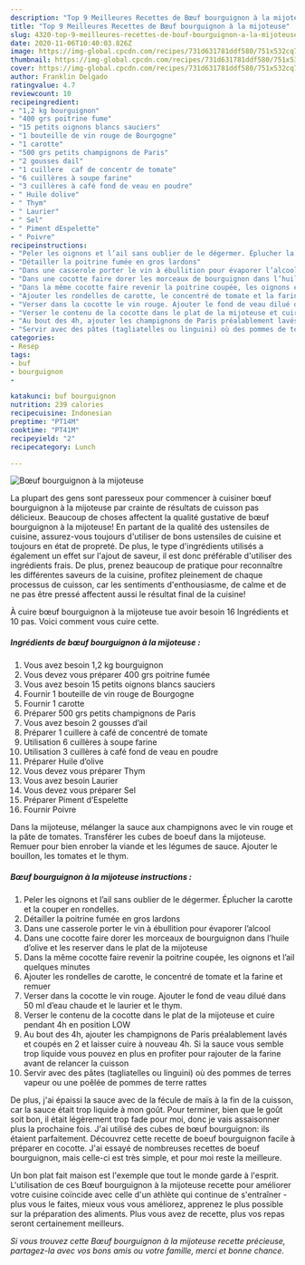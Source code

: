 ```yaml
---
description: "Top 9 Meilleures Recettes de Bœuf bourguignon à la mijoteuse"
title: "Top 9 Meilleures Recettes de Bœuf bourguignon à la mijoteuse"
slug: 4320-top-9-meilleures-recettes-de-bouf-bourguignon-a-la-mijoteuse
date: 2020-11-06T10:40:03.826Z
image: https://img-global.cpcdn.com/recipes/731d631781ddf580/751x532cq70/boeuf-bourguignon-a-la-mijoteuse-photo-principale-de-la-recette.jpg
thumbnail: https://img-global.cpcdn.com/recipes/731d631781ddf580/751x532cq70/boeuf-bourguignon-a-la-mijoteuse-photo-principale-de-la-recette.jpg
cover: https://img-global.cpcdn.com/recipes/731d631781ddf580/751x532cq70/boeuf-bourguignon-a-la-mijoteuse-photo-principale-de-la-recette.jpg
author: Franklin Delgado
ratingvalue: 4.7
reviewcount: 10
recipeingredient:
- "1,2 kg bourguignon"
- "400 grs poitrine fume"
- "15 petits oignons blancs sauciers"
- "1 bouteille de vin rouge de Bourgogne"
- "1 carotte"
- "500 grs petits champignons de Paris"
- "2 gousses dail"
- "1 cuillere  caf de concentr de tomate"
- "6 cuillères à soupe farine"
- "3 cuillères à café fond de veau en poudre"
- " Huile dolive"
- " Thym"
- " Laurier"
- " Sel"
- " Piment dEspelette"
- " Poivre"
recipeinstructions:
- "Peler les oignons et l’ail sans oublier de le dégermer. Éplucher la carotte et la couper en rondelles."
- "Détailler la poitrine fumée en gros lardons"
- "Dans une casserole porter le vin à ébullition pour évaporer l’alcool"
- "Dans une cocotte faire dorer les morceaux de bourguignon dans l’huile d’olive et les reserver dans le plat de la mijoteuse"
- "Dans la même cocotte faire revenir la poitrine coupée, les oignons et l’ail quelques minutes"
- "Ajouter les rondelles de carotte, le concentré de tomate et la farine et remuer"
- "Verser dans la cocotte le vin rouge. Ajouter le fond de veau dilué dans 50 ml d’eau chaude et le laurier et le thym."
- "Verser le contenu de la cocotte dans le plat de la mijoteuse et cuire pendant 4h en position LOW"
- "Au bout des 4h, ajouter les champignons de Paris préalablement lavés et coupés en 2 et laisser cuire à nouveau 4h. Si la sauce vous semble trop liquide vous pouvez en plus en profiter pour rajouter de la farine avant de relancer la cuisson"
- "Servir avec des pâtes (tagliatelles ou linguini) où des pommes de terres vapeur ou une poêlée de pommes de terre rattes"
categories:
- Resep
tags:
- buf
- bourguignon
- 

katakunci: buf bourguignon  
nutrition: 239 calories
recipecuisine: Indonesian
preptime: "PT14M"
cooktime: "PT41M"
recipeyield: "2"
recipecategory: Lunch

---
```



![Bœuf bourguignon à la mijoteuse](https://img-global.cpcdn.com/recipes/731d631781ddf580/751x532cq70/boeuf-bourguignon-a-la-mijoteuse-photo-principale-de-la-recette.jpg)

La plupart des gens sont paresseux pour commencer à cuisiner bœuf bourguignon à la mijoteuse par crainte de résultats de cuisson pas délicieux. Beaucoup de choses affectent la qualité gustative de bœuf bourguignon à la mijoteuse! En partant de la qualité des ustensiles de cuisine, assurez-vous toujours d'utiliser de bons ustensiles de cuisine et toujours en état de propreté. De plus, le type d'ingrédients utilisés a également un effet sur l'ajout de saveur, il est donc préférable d'utiliser des ingrédients frais. De plus, prenez beaucoup de pratique pour reconnaître les différentes saveurs de la cuisine, profitez pleinement de chaque processus de cuisson, car les sentiments d'enthousiasme, de calme et de ne pas être pressé affectent aussi le résultat final de la cuisine!

<!--inarticleads1-->

À cuire bœuf bourguignon à la mijoteuse tue avoir besoin 16 Ingrédients et 10 pas. Voici comment vous cuire cette.

##### Ingrédients de bœuf bourguignon à la mijoteuse :

1. Vous avez besoin 1,2 kg bourguignon
1. Vous devez vous préparer 400 grs poitrine fumée
1. Vous avez besoin 15 petits oignons blancs sauciers
1. Fournir 1 bouteille de vin rouge de Bourgogne
1. Fournir 1 carotte
1. Préparer 500 grs petits champignons de Paris
1. Vous avez besoin 2 gousses d’ail
1. Préparer 1 cuillere à café de concentré de tomate
1. Utilisation 6 cuillères à soupe farine
1. Utilisation 3 cuillères à café fond de veau en poudre
1. Préparer  Huile d’olive
1. Vous devez vous préparer  Thym
1. Vous avez besoin  Laurier
1. Vous devez vous préparer  Sel
1. Préparer  Piment d’Espelette
1. Fournir  Poivre


Dans la mijoteuse, mélanger la sauce aux champignons avec le vin rouge et la pâte de tomates. Transférer les cubes de boeuf dans la mijoteuse. Remuer pour bien enrober la viande et les légumes de sauce. Ajouter le bouillon, les tomates et le thym. 

<!--inarticleads2-->

##### Bœuf bourguignon à la mijoteuse instructions :

1. Peler les oignons et l’ail sans oublier de le dégermer. Éplucher la carotte et la couper en rondelles.
1. Détailler la poitrine fumée en gros lardons
1. Dans une casserole porter le vin à ébullition pour évaporer l’alcool
1. Dans une cocotte faire dorer les morceaux de bourguignon dans l’huile d’olive et les reserver dans le plat de la mijoteuse
1. Dans la même cocotte faire revenir la poitrine coupée, les oignons et l’ail quelques minutes
1. Ajouter les rondelles de carotte, le concentré de tomate et la farine et remuer
1. Verser dans la cocotte le vin rouge. Ajouter le fond de veau dilué dans 50 ml d’eau chaude et le laurier et le thym.
1. Verser le contenu de la cocotte dans le plat de la mijoteuse et cuire pendant 4h en position LOW
1. Au bout des 4h, ajouter les champignons de Paris préalablement lavés et coupés en 2 et laisser cuire à nouveau 4h. Si la sauce vous semble trop liquide vous pouvez en plus en profiter pour rajouter de la farine avant de relancer la cuisson
1. Servir avec des pâtes (tagliatelles ou linguini) où des pommes de terres vapeur ou une poêlée de pommes de terre rattes


De plus, j&#39;ai épaissi la sauce avec de la fécule de maïs à la fin de la cuisson, car la sauce était trop liquide à mon goût. Pour terminer, bien que le goût soit bon, il était légèrement trop fade pour moi, donc je vais assaisonner plus la prochaine fois. J&#39;ai utilisé des cubes de bœuf bourguignon: ils étaient parfaitement. Découvrez cette recette de boeuf bourguignon facile à préparer en cocotte. J&#39;ai essayé de nombreuses recettes de boeuf bourguignon, mais celle-ci est très simple, et pour moi reste la meilleure. 

<!--inarticleads1-->

<p>
Un bon plat fait maison est l'exemple que tout le monde garde à l'esprit. L'utilisation de ces Bœuf bourguignon à la mijoteuse recette pour améliorer votre cuisine coïncide avec celle d'un athlète qui continue de s'entraîner - plus vous le faites, mieux vous vous améliorez, apprenez le plus possible sur la préparation des aliments. Plus vous avez de recette, plus vos repas seront certainement meilleurs.
</p>

<p>
<i>Si vous trouvez cette Bœuf bourguignon à la mijoteuse recette précieuse, partagez-la avec vos bons amis ou votre famille, merci et bonne chance.</i>
</p>
